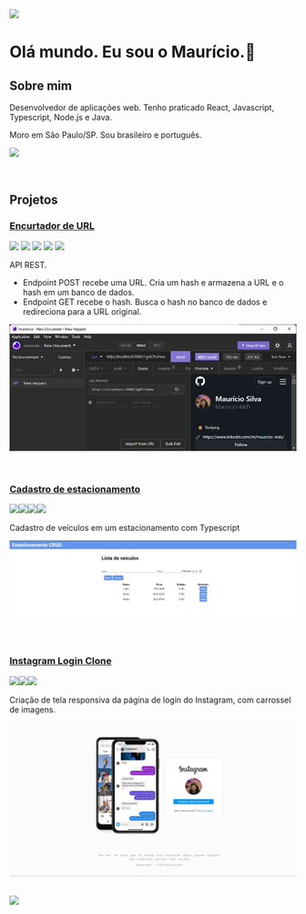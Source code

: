 [<img src="./assets/images/banner.gif">](#projetos-de-destaque)

# Olá mundo. Eu sou o Maurício.👋
## Sobre mim
<p>Desenvolvedor de aplicações web. Tenho praticado React, Javascript, Typescript, Node.js e Java.</p>
<p>Moro em São Paulo/SP. Sou brasileiro e português.</p>

[<img src="https://img.shields.io/badge/-LinkedIn-%230077B5?style=for-the-badge&logo=linkedin&logoColor=white">](https://www.linkedin.com/in/mauricio-mds)

<br/>

## Projetos

<a href="https://github.com/Mauricio-MdS/url-shortener-api"> <h3> Encurtador de URL</h3></a>

<div>
  <img src="https://cdn.jsdelivr.net/gh/devicons/devicon/icons/nodejs/nodejs-plain-wordmark.svg" width=30px/>
  <img src="https://cdn.jsdelivr.net/gh/devicons/devicon/icons/express/express-original-wordmark.svg" width=30px/>             
  <img src="https://cdn.jsdelivr.net/gh/devicons/devicon/icons/mongodb/mongodb-original-wordmark.svg" width=30px/>             
  <img src="https://cdn.jsdelivr.net/gh/devicons/devicon/icons/typescript/typescript-plain.svg" width=30px/>
  <img src="https://cdn.jsdelivr.net/gh/devicons/devicon/icons/javascript/javascript-plain.svg" width=30px/>
</div>

API REST.
* Endpoint POST recebe uma URL. Cria um hash e armazena a URL e o hash em um banco de dados.
* Endpoint GET recebe o hash. Busca o hash no banco de dados e redireciona para a URL original.

<a href="https://github.com/Mauricio-MdS/url-shortener-api"><img src="./assets/images/encurtador.jpg" alt="Demonstração do encurtador de URL"></a>

<br/>

<a href="https://github.com/Mauricio-MdS/estacionamento-crud"> <h3> Cadastro de estacionamento</h3></a>

<div><img src="https://cdn.jsdelivr.net/gh/devicons/devicon/icons/typescript/typescript-plain.svg" width=30px/><img src="https://cdn.jsdelivr.net/gh/devicons/devicon/icons/javascript/javascript-plain.svg" width=30px/><img src="https://cdn.jsdelivr.net/gh/devicons/devicon/icons/html5/html5-plain-wordmark.svg" width=30px/><img src="https://cdn.jsdelivr.net/gh/devicons/devicon/icons/css3/css3-plain-wordmark.svg" width=30px/></div>

Cadastro de veículos em um estacionamento com Typescript

<a href="https://github.com/Mauricio-MdS/estacionamento-crud"><img src="./assets/images/estacionamento-crud.jpg" alt="Demonstração CRUD estacionamento"></a>

<br/>


<a href="https://github.com/Mauricio-MdS/instagram-login"> <h3> Instagram Login Clone</h3></a>

<div><img src="https://cdn.jsdelivr.net/gh/devicons/devicon/icons/html5/html5-plain-wordmark.svg" width=30px/><img src="https://cdn.jsdelivr.net/gh/devicons/devicon/icons/css3/css3-plain-wordmark.svg" width=30px/><img src="https://cdn.jsdelivr.net/gh/devicons/devicon/icons/javascript/javascript-plain.svg" width=30px/></div>

Criação de tela responsiva da página de login do Instagram, com carrossel de imagens.

<a href="https://github.com/Mauricio-MdS/instagram-login"><img src="./assets/images/instagram.jpg" alt="Demonstração instagram login clone"></a>

<br/>

<div>
<a href="https://github.com/Mauricio-MdS">
<img height="180em" src="https://github-readme-stats.vercel.app/api/top-langs/?username=Mauricio-MdS&layout=compact&langs_count=7&theme=dracula">
</a>
</div>